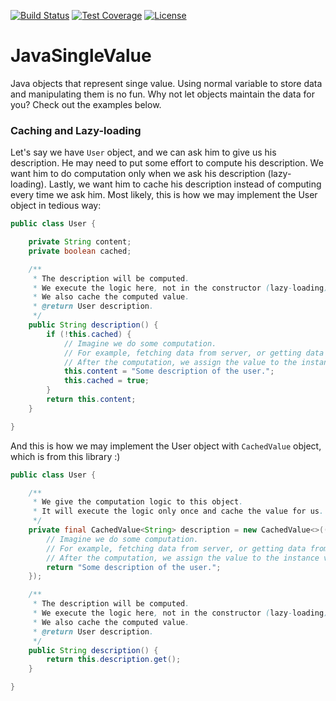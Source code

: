 [![Build Status](https://travis-ci.org/levelrin/JavaSingleValue.svg?branch=master)](https://travis-ci.org/levelrin/JavaSingleValue)
[![Test Coverage](https://img.shields.io/codecov/c/github/levelrin/JavaSingleValue.svg)](https://codecov.io/github/levelrin/JavaSingleValue?branch=master)
[![License](https://img.shields.io/badge/license-MIT-green.svg)](https://github.com/levelrin/JavaSingleValue/blob/master/LICENSE)

# JavaSingleValue

Java objects that represent singe value. 
Using normal variable to store data and manipulating them is no fun. 
Why not let objects maintain the data for you? 
Check out the examples below.

### Caching and Lazy-loading

Let's say we have `User` object, and we can ask him to give us his description. 
He may need to put some effort to compute his description. 
We want him to do computation only when we ask his description (lazy-loading).
Lastly, we want him to cache his description instead of computing every time we ask him. 
Most likely, this is how we may implement the User object in tedious way:
```java
public class User {

    private String content;
    private boolean cached;

    /**
     * The description will be computed.
     * We execute the logic here, not in the constructor (lazy-loading).
     * We also cache the computed value.
     * @return User description.
     */
    public String description() {
        if (!this.cached) {
            // Imagine we do some computation.
            // For example, fetching data from server, or getting data from database.
            // After the computation, we assign the value to the instance variable.
            this.content = "Some description of the user.";
            this.cached = true;
        }
        return this.content;
    }

}
```

And this is how we may implement the User object with `CachedValue` object, which is from this library :)
```java
public class User {

    /**
     * We give the computation logic to this object.
     * It will execute the logic only once and cache the value for us.
     */
    private final CachedValue<String> description = new CachedValue<>(() -> {
        // Imagine we do some computation.
        // For example, fetching data from server, or getting data from database.
        // After the computation, we assign the value to the instance variable.
        return "Some description of the user.";
    });

    /**
     * The description will be computed.
     * We execute the logic here, not in the constructor (lazy-loading).
     * We also cache the computed value.
     * @return User description.
     */
    public String description() {
        return this.description.get();
    }

}
```
